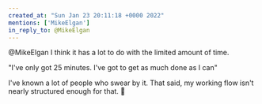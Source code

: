 ```yaml
---
created_at: "Sun Jan 23 20:11:18 +0000 2022"
mentions: ['MikeElgan']
in_reply_to: @MikeElgan
---
```


@MikeElgan I think it has a lot to do with the limited amount of time.

"I've only got 25 minutes. I've got to get as much done as I can"

I've known a lot of people who swear by it. That said, my working flow isn't nearly structured enough for that. 🤷
